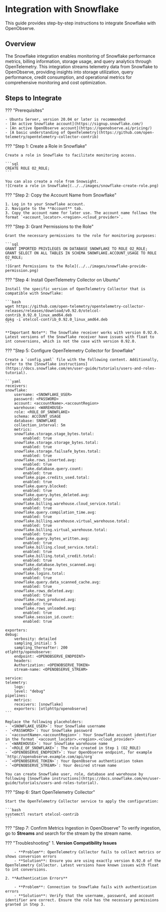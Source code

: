 # Integration with Snowflake

This guide provides step-by-step instructions to integrate Snowflake with OpenObserve.

## Overview

The Snowflake integration enables monitoring of Snowflake performance metrics, billing information, storage usage, and query analytics through OpenTelemetry. This integration streams telemetry data from Snowflake to OpenObserve, providing insights into storage utilization, query performance, credit consumption, and operational metrics for comprehensive monitoring and cost optimization.

## Steps to Integrate

??? "Prerequisites"

    - Ubuntu Server, version 20.04 or later is recommended
    - [An active Snowflake account](https://signup.snowflake.com/)
    - [An active OpenObserve account](https://openobserve.ai/pricing/)
    - [A basic understanding of OpenTelemetry](https://github.com/open-telemetry/opentelemetry-collector-contrib)

??? "Step 1: Create a Role in Snowflake"

    Create a role in Snowflake to facilitate monitoring access.

    ```sql
    CREATE ROLE O2_ROLE;
    ```

    You can also create a role from Snowsight.
    ![Create a role in Snowflake](../../images/snowflake-create-role.png)

??? "Step 2: Copy the Account Name from Snowflake"

    1. Log in to your Snowflake account.
    2. Navigate to the **Account** tab.
    3. Copy the account name for later use. The account name follows the format `<account_locator>.<region>.<cloud_provider>`.

??? "Step 3: Grant Permissions to the Role"

    Grant the necessary permissions to the role for monitoring purposes:

    ```sql
    GRANT IMPORTED PRIVILEGES ON DATABASE SNOWFLAKE TO ROLE O2_ROLE;
    GRANT SELECT ON ALL TABLES IN SCHEMA SNOWFLAKE.ACCOUNT_USAGE TO ROLE O2_ROLE;
    ```
    ![Grant Permissions to the Role](../../images/snowflake-provide-permission.png)

??? "Step 4: Install OpenTelemetry Collector on Ubuntu"

    Install the specific version of OpenTelemetry Collector that is compatible with Snowflake:

    ```bash
    wget https://github.com/open-telemetry/opentelemetry-collector-releases/releases/download/v0.92.0/otelcol-contrib_0.92.0_linux_amd64.deb
    dpkg -i otelcol-contrib_0.92.0_linux_amd64.deb
    ```

    **Important Note**: The Snowflake receiver works with version 0.92.0. Latest versions of the Snowflake receiver have issues with float to int conversions, which is not the case with version 0.92.0.

??? "Step 5: Configure OpenTelemetry Collector for Snowflake"

    Create a `config.yaml` file with the following content. Additionally, refer to the [Snowflake instructions](https://docs.snowflake.com/en/user-guide/tutorials/users-and-roles-tutorial).

    ```yaml
    receivers:
    snowflake:
        username: <SNOWFLAKE_USER>
        password: <PASSWORD>
        account: <accountName>.<accountRegion>
        warehouse: <WAREHOUSE>
        role: <ROLE_OF_SNOWFLAKE>
        schema: ACCOUNT_USAGE
        database: SNOWFLAKE
        collection_interval: 5m
        metrics:
        snowflake.storage.stage_bytes.total:
            enabled: true
        snowflake.storage.storage_bytes.total:
            enabled: true
        snowflake.storage.failsafe_bytes.total:
            enabled: true
        snowflake.rows_inserted.avg:
            enabled: true
        snowflake.database.query.count:
            enabled: true
        snowflake.pipe.credits_used.total:
            enabled: true
        snowflake.query.blocked:
            enabled: true
        snowflake.query.bytes_deleted.avg:
            enabled: true
        snowflake.billing.warehouse.cloud_service.total:
            enabled: true
        snowflake.query.compilation_time.avg:
            enabled: true
        snowflake.billing.warehouse.virtual_warehouse.total:
            enabled: true
        snowflake.billing.virtual_warehouse.total:
            enabled: true
        snowflake.query.bytes_written.avg:
            enabled: true
        snowflake.billing.cloud_service.total:
            enabled: true
        snowflake.billing.total_credit.total:
            enabled: true
        snowflake.database.bytes_scanned.avg:
            enabled: true
        snowflake.logins.total:
            enabled: true
        snowflake.query.data_scanned_cache.avg:
            enabled: true
        snowflake.rows_deleted.avg:
            enabled: true
        snowflake.rows_produced.avg:
            enabled: true
        snowflake.rows_unloaded.avg:
            enabled: true
        snowflake.session_id.count:
            enabled: true

    exporters:
    debug:
        verbosity: detailed
        sampling_initial: 5
        sampling_thereafter: 200
    otlphttp/openobserve:
        endpoint: <OPENOBSERVE_ENDPOINT>
        headers:
        Authorization: <OPENOBSERVE_TOKEN>
        stream-name: <OPENOBSERVE_STREAM>

    service:
    telemetry:
        logs:
        level: "debug"
    pipelines:
        metrics:
        receivers: [snowflake]
        exporters: [otlphttp/openobserve]
    ```

    Replace the following placeholders:
    - `<SNOWFLAKE_USER>`: Your Snowflake username
    - `<PASSWORD>`: Your Snowflake password
    - `<accountName>.<accountRegion>`: Your Snowflake account identifier in the format `<account_locator>.<region>.<cloud_provider>`
    - `<WAREHOUSE>`: Your Snowflake warehouse name
    - `<ROLE_OF_SNOWFLAKE>`: The role created in Step 1 (O2_ROLE)
    - `<OPENOBSERVE_ENDPOINT>`: Your OpenObserve endpoint, for example `http://openobserve.example.com/api/org`
    - `<OPENOBSERVE_TOKEN>`: Your OpenObserve authentication token
    - `<OPENOBSERVE_STREAM>`: Your desired stream name

    You can create Snowflake user, role, database and warehouse by following [Snowflake instructions](https://docs.snowflake.com/en/user-guide/tutorials/users-and-roles-tutorial).

??? "Step 6: Start OpenTelemetry Collector"

    Start the OpenTelemetry Collector service to apply the configuration:

    ```bash
    systemctl restart otelcol-contrib
    ```

??? "Step 7: Confirm Metrics Ingestion in OpenObserve"
    To verify ingestion, go to **Streams**  and search for the stream by the stream name. 


??? "Troubleshooting"
    1. **Version Compatibility Issues**

        - **Problem**: OpenTelemetry Collector fails to collect metrics or shows conversion errors
        - **Solution**: Ensure you are using exactly version 0.92.0 of the OpenTelemetry Collector. Latest versions have known issues with float to int conversions.

    2. **Authentication Errors**

        - **Problem**: Connection to Snowflake fails with authentication errors
        - **Solution**: Verify that the username, password, and account identifier are correct. Ensure the role has the necessary permissions granted in Step 3.
